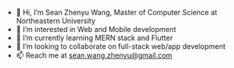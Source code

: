 - 👋 Hi, I’m Sean Zhenyu Wang, Master of Computer Science at Northeastern University
- 👀 I’m interested in Web and Mobile development
- 🌱 I’m currently learning MERN stack and Flutter
- 💞️ I’m looking to collaborate on full-stack web/app development
- 📫 Reach me at sean.wang.zhenyu@gmail.com

<!---
Sespeck/Sespeck is a ✨ special ✨ repository because its `README.md` (this file) appears on your GitHub profile.
You can click the Preview link to take a look at your changes.
--->
